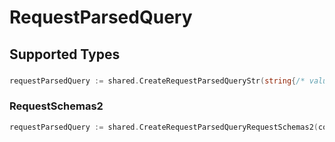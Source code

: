 # RequestParsedQuery


## Supported Types

### 

```go
requestParsedQuery := shared.CreateRequestParsedQueryStr(string{/* values here */})
```

### RequestSchemas2

```go
requestParsedQuery := shared.CreateRequestParsedQueryRequestSchemas2(components.RequestSchemas2{/* values here */})
```

